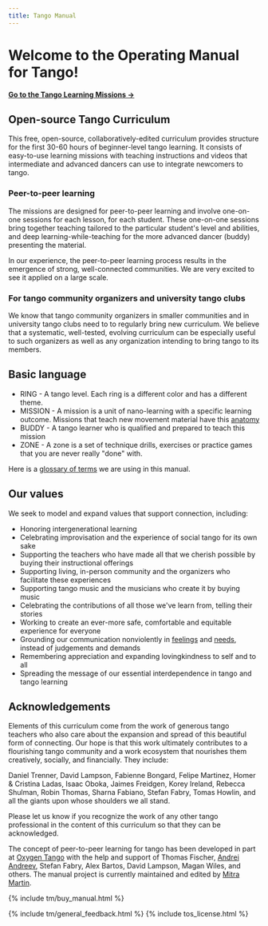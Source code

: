 ```yaml
---
title: Tango Manual
---
```


# Welcome to the Operating Manual for Tango!

**[Go to the Tango Learning Missions &rarr;](v1/index.md)**

## Open-source Tango Curriculum

This free, open-source, collaboratively-edited curriculum provides structure for the first 30-60 hours of beginner-level tango learning. It consists of easy-to-use learning missions with teaching instructions and videos that intermediate and advanced dancers can use to integrate newcomers to tango.

### Peer-to-peer learning

The missions are designed for peer-to-peer learning and involve one-on-one sessions for each lesson, for each student. These one-on-one sessions bring together teaching tailored to the particular student's level and abilities, and deep learning-while-teaching for the more advanced dancer (buddy) presenting the material. 

In our experience, the peer-to-peer learning process results in the emergence of strong, well-connected communities. We are very excited to see it applied on a large scale.

### For tango community organizers and university tango clubs

We know that tango community organizers in smaller communities and in university tango clubs need to to regularly bring new curriculum. We believe that a systematic, well-tested, evolving curriculum can be especially useful to such organizers as well as any organization intending to bring tango to its members. 

## Basic language
* RING - A tango level. Each ring is a different color and has a different theme. 
* MISSION - A mission is a unit of nano-learning with a specific learning outcome. Missions that teach new movement material have this [anatomy](http://tangomanual.com/v1/appendix/ap-e-anatomy-of-a-mission)
* BUDDY - A tango learner who is qualified and prepared to teach this mission
* ZONE - A zone is a set of technique drills, exercises or practice games that you are never really "done" with.

Here is a [glossary of terms](http://tangomanual.com/v1/appendix/ap-c-glossary-of-terms) we are using in this manual.

## Our values

We seek to model and expand values that support connection, including: 

* Honoring intergenerational learning
* Celebrating improvisation and the experience of social tango for its own sake
* Supporting the teachers who have made all that we cherish possible by buying their instructional offerings
* Supporting living, in-person community and the organizers who facilitate these experiences
* Supporting tango music and the musicians who create it by buying music
* Celebrating the contributions of all those we've learn from, telling their stories
* Working to create an ever-more safe, comfortable and equitable experience for everyone
* Grounding our communication nonviolently in [feelings](https://www.cnvc.org/sites/default/files/feelings_inventory_0.pdf) and [needs](https://www.cnvc.org/sites/default/files/needs_inventory_0.pdf), instead of judgements and demands
* Remembering appreciation and expanding lovingkindness to self and to all
* Spreading the message of our essential interdependence in tango and tango learning

## Acknowledgements

Elements of this curriculum come from the work of generous tango teachers who also care about the expansion and spread of this beautiful form of connecting. Our hope is that this work ultimately contributes to a flourishing tango community and a work ecosystem that nourishes them creatively, socially, and financially. They include: 

Daniel Trenner, David Lampson, Fabienne Bongard, Felipe Martinez, Homer & Cristina Ladas, Isaac Oboka, Jaimes Freidgen, Korey Ireland, Rebecca Shulman, Robin Thomas, Sharna Fabiano, Stefan Fabry, Tomas Howlin, and all the giants upon whose shoulders we all stand.

Please let us know if you recognize the work of any other tango professional in the content of this curriculum so that they can be acknowledged.  

The concept of peer-to-peer learning for tango has been developed in part at [Oxygen Tango](http://www.oxygentango.com/) with the help and support of Thomas Fischer, [Andrei Andreev](http://andreimoment.com), Stefan Fabry, Alex Bartos, David Lampson, Magan Wiles, and others. The manual project is currently maintained and edited by [Mitra Martin](https://www.mitramartin.com/). 

{% include tm/buy_manual.html %}

{% include tm/general_feedback.html %}
{% include tos_license.html %}
